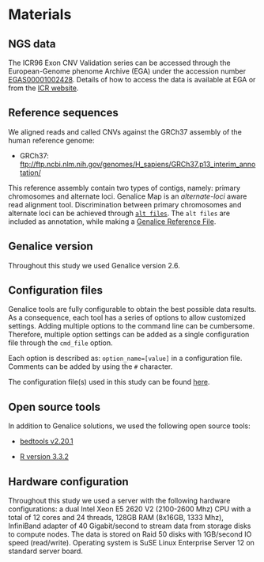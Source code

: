 # Materials

## NGS data
The ICR96 Exon CNV Validation series can be accessed through the European-Genome phenome Archive (EGA) under the accession number [EGAS00001002428](https://www.ebi.ac.uk/ega/studies/EGAS00001002428). Details of how to access the data is available at EGA or from the [ICR website](https://www.icr.ac.uk/icr96).

## Reference sequences
We aligned reads and called CNVs against the GRCh37 assembly of the human reference genome:

* GRCh37: ftp://ftp.ncbi.nlm.nih.gov/genomes/H_sapiens/GRCh37.p13_interim_annotation/

This reference assembly contain two types of contigs, namely: primary chromosomes and alternate loci. Genalice Map is an _alternate-loci_ aware read alignment tool. Discrimination between primary chromosomes and alternate loci can be achieved through [`alt files`](references/). The `alt files` are included as annotation, while making a [Genalice Reference File](Methods.md).

## Genalice version
Throughout this study we used Genalice version 2.6.

## Configuration files
Genalice tools are fully configurable to obtain the best possible data results. As a consequence, each tool has a series of options to allow customized settings. Adding multiple options to the command line can be cumbersome. Therefore, multiple option settings can be added as a single configuration file through the `cmd_file` option.

Each option is described as: `option_name=[value]` in a configuration file. Comments can be added by using the `#` character.

The configuration file(s) used in this study can be found [here](configs/).

## Open source tools
In addition to Genalice solutions, we used the following open source tools:

* [bedtools v2.20.1](http://bedtools.readthedocs.io/en/latest/content/bedtools-suite.html)

* [R version 3.3.2](https://www.r-project.org/)

## Hardware configuration
Throughout this study we used a server with the following hardware configurations: a dual Intel Xeon E5 2620 V2 (2100-2600
Mhz) CPU with a total of 12 cores and 24 threads, 128GB RAM (8x16GB, 1333 Mhz), InfiniBand adapter of 40
Gigabit/second to stream data from storage disks to compute nodes. The data is stored on Raid 50 disks with
1GB/second IO speed (read/write). Operating system is SuSE Linux Enterprise Server 12 on standard server board.
